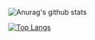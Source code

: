 ![Anurag's github stats](https://github-readme-stats.vercel.app/api?username=areeg94fahad&count_private=true)

[![Top Langs](https://github-readme-stats.vercel.app/api/top-langs/?username=AREEG94FAhad&layout=compact)](https://github.com/anuraghazra/github-readme-stats)
